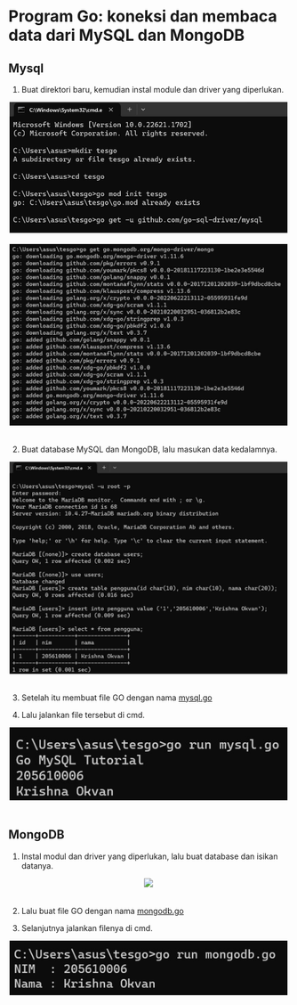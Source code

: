 # Program Go: koneksi dan membaca data dari MySQL dan MongoDB
## Mysql
1. Buat direktori baru, kemudian instal module dan driver yang diperlukan.
<div align="center"><img src="gambar/latihan/go1.jpg" width="500px"></div><br>

<div align="center"><img src="gambar/latihan/go2.jpg" width="500px"></div><br>

2. Buat database MySQL dan MongoDB, lalu masukan data kedalamnya.
<div align="center"><img src="gambar/latihan/mysql1.jpg" width="500px"></div><br>

3. Setelah itu membuat file GO dengan nama [mysql.go](https://github.com/krishnaokvan/tekn-cloud-computing/blob/master/minggu-06/mysql.go)

4. Lalu jalankan file tersebut di cmd.
<div align="center"><img src="gambar/latihan/hasilmysql.jpg" width="500px"></div><br>

## MongoDB
1. Instal modul dan driver yang diperlukan, lalu buat database dan isikan datanya.
<div align="center"><img src="gambar/latihan/mongo1.jpg" width="500px"></div><br>

2. Lalu buat file GO dengan nama [mongodb.go](https://github.com/krishnaokvan/tekn-cloud-computing/blob/master/minggu-06/mongodb.go)

3. Selanjutnya jalankan filenya di cmd.
<div align="center"><img src="gambar/latihan/tesgo-mongo.jpg" width="500px"></div><br>
